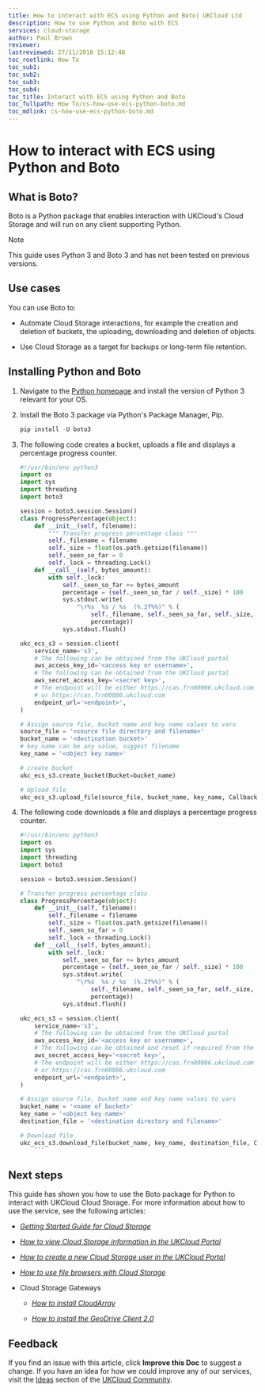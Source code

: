```yaml
---
title: How to interact with ECS using Python and Boto| UKCloud Ltd
description: How to use Python and Boto with ECS
services: cloud-storage
author: Paul Brown
reviewer:
lastreviewed: 27/11/2018 15:12:48
toc_rootlink: How To
toc_sub1: 
toc_sub2:
toc_sub3:
toc_sub4:
toc_title: Interact with ECS using Python and Boto
toc_fullpath: How To/cs-how-use-ecs-python-boto.md
toc_mdlink: cs-how-use-ecs-python-boto.md
---
```


# How to interact with ECS using Python and Boto

## What is Boto?

Boto is a Python package that enables interaction with UKCloud's Cloud Storage and will run on any client supporting Python.

> [!NOTE]
> This guide uses Python 3 and Boto 3 and has not been tested on previous versions.

## Use cases

You can use Boto to:

- Automate Cloud Storage interactions, for example the creation and deletion of buckets, the uploading, downloading and deletion of objects.

- Use Cloud Storage as a target for backups or long-term file retention.

## Installing Python and Boto

1. Navigate to the [Python homepage](https://www.python.org/) and install the version of Python 3 relevant for your OS.

2. Install the Boto 3 package via Python's Package Manager,  Pip.

    ```Python
    pip install -U boto3
    ```

3. The following code creates a bucket, uploads a file and displays a percentage progress counter.

    ```Python
    #!/usr/bin/env python3
    import os
    import sys
    import threading
    import boto3

    session = boto3.session.Session()
    class ProgressPercentage(object):
        def __init__(self, filename):
            """ Transfer progress percentage class """
            self._filename = filename
            self._size = float(os.path.getsize(filename))
            self._seen_so_far = 0
            self._lock = threading.Lock()
        def __call__(self, bytes_amount):
            with self._lock:
                self._seen_so_far += bytes_amount
                percentage = (self._seen_so_far / self._size) * 100
                sys.stdout.write(
                    "\r%s  %s / %s  (%.2f%%)" % (
                        self._filename, self._seen_so_far, self._size,
                        percentage))
                sys.stdout.flush()

    ukc_ecs_s3 = session.client(
        service_name='s3',
        # The following can be obtained from the UKCloud portal
        aws_access_key_id='<access key or username>',
        # The following can be obtained from the UKCloud portal
        aws_secret_access_key='<secret key>',
        # The endpoint will be either https://cas.frn00006.ukcloud.com
        # or https://cas.frn00006.ukcloud.com
        endpoint_url='<endpoint>',
    )

    # Assign source file, bucket name and key name values to vars
    source_file = '<source file directory and filename>'
    bucket_name = '<destination bucket>'
    # key name can be any value, suggest filename
    key_name = '<object key name>'

    # create bucket
    ukc_ecs_s3.create_bucket(Bucket=bucket_name)

    # Upload file
    ukc_ecs_s3.upload_file(source_file, bucket_name, key_name, Callback=ProgressPercentage(source_file))
    ```

4. The following code downloads a file and displays a percentage progress counter.

    ```Python
    #!/usr/bin/env python3
    import os
    import sys
    import threading
    import boto3

    session = boto3.session.Session()

    # Transfer progress percentage class
    class ProgressPercentage(object):
        def __init__(self, filename):
            self._filename = filename
            self._size = float(os.path.getsize(filename))
            self._seen_so_far = 0
            self._lock = threading.Lock()
        def __call__(self, bytes_amount):
            with self._lock:
                self._seen_so_far += bytes_amount
                percentage = (self._seen_so_far / self._size) * 100
                sys.stdout.write(
                    "\r%s  %s / %s  (%.2f%%)" % (
                        self._filename, self._seen_so_far, self._size,
                        percentage))
                sys.stdout.flush()

    ukc_ecs_s3 = session.client(
        service_name='s3',
        # The following can be obtained from the UKCloud portal
        aws_access_key_id='<access key or username>',
        # The following can be obtained and reset if required from the UKCloud portal
        aws_secret_access_key='<secret key>',
        # The endpoint will be either https://cas.frn00006.ukcloud.com
        # or https://cas.frn00006.ukcloud.com
        endpoint_url='<endpoint>',
    )

    # Assign source file, bucket name and key name values to vars
    bucket_name = '<name of bucket>'
    key_name = '<object key name>'
    destination_file = '<destination directory and filename>'

    # Download file
    ukc_ecs_s3.download_file(bucket_name, key_name, destination_file, Callback=ProgressPercentage(key_name))
        ```

## Next steps

This guide has shown you how to use the Boto package for Python to interact with UKCloud Cloud Storage. For more information about how to use the service, see the following articles:

- [*Getting Started Guide for Cloud Storage*](cs-gs.md)

- [*How to view Cloud Storage information in the UKCloud Portal*](cs-how-view-info-portal.md)

- [*How to create a new Cloud Storage user in the UKCloud Portal*](cs-how-create-user.md)

- [*How to use file browsers with Cloud Storage*](cs-how-use-file-browsers.md)

- Cloud Storage Gateways

  - [*How to install CloudArray*](cs-how-install-cloudarray.md)

  - [*How to install the GeoDrive Client 2.0*](cs-how-install-geodrive2-client.md)

## Feedback

If you find an issue with this article, click **Improve this Doc** to suggest a change. If you have an idea for how we could improve any of our services, visit the [Ideas](https://community.ukcloud.com/ideas) section of the [UKCloud Community](https://community.ukcloud.com).
